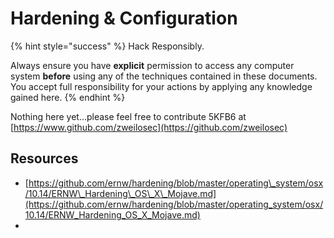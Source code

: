 # Hardening & Configuration

{% hint style="success" %}
Hack Responsibly.

Always ensure you have **explicit** permission to access any computer system **before** using any of the techniques contained in these documents. You accept full responsibility for your actions by applying any knowledge gained here.‌
{% endhint %}

  
Nothing here yet...please feel free to contribute 5KFB6 at [https://www.github.com/zweilosec](https://github.com/zweilosec)​

## Resources

* [https://github.com/ernw/hardening/blob/master/operating\_system/osx/10.14/ERNW\_Hardening\_OS\_X\_Mojave.md](https://github.com/ernw/hardening/blob/master/operating_system/osx/10.14/ERNW_Hardening_OS_X_Mojave.md)
* 
